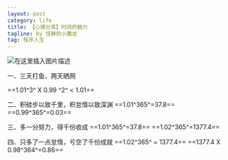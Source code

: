 ```yaml
---
layout: post
category: life
title: 【心情分享】时间的魅力
tagline: by 恬静的小魔龙
tag: 程序人生
---
```


![在这里插入图片描述](https://img-blog.csdnimg.cn/20190912131246843.png?x-oss-process=image/watermark,type_ZmFuZ3poZW5naGVpdGk,shadow_10,text_aHR0cHM6Ly9ibG9nLmNzZG4ubmV0L3E3NjQ0MjQ1Njc=,size_16,color_FFFFFF,t_70)


一、三天打鱼，两天晒网

==1.01^3^ X 0.99 ^2^ < 1.01==


二、积硅步以致千里，积怠惰以致深渊
==1.01^365^=37.8==
==0.99^365^=0.03==

三、多一分努力，得千份收成
==1.01^365^=37.8==
==1.02^365^=1377.4==

 四、只多了一点怠惰，亏空了千份成就
==1.02^365^ = 1377.4==
==1377.4 X 0.98^364^=0.86==
